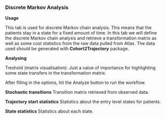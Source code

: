 ### Discrete Markov Analysis

**Usage** 

This tab is used for discrete Markov chain analysis. This means that the patients stay in a state for a fixed amount of time. In this tab we will define the discrete Markov chain analysis and retrieve a transformation matrix as well as some cost statistics from the raw data pulled from Atlas. The data used should be generated with **Cohort2Trajectory** package.

**Analysing**

Treshold (matrix visualisation): Just a value of importance for highlighting some state transfers in the transformation matrix.

After filling in the options, hit the Analyze button to run the workflow.

**Stochastic transitions**
Transition matrix retrieved from observed data.

**Trajectory start statistics**
Statistics about the entry level states for patients.

**State statistics**
Statistics about each state.
